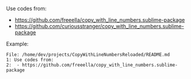 Use codes from:
 - https://github.com/freeella/copy_with_line_numbers.sublime-package
 - https://github.com/curiousstranger/copy_with_line_numbers.sublime-package

Example:
```
File: /home/dev/projects/CopyWithLineNumbersReloaded/README.md
1: Use codes from:
2:  - https://github.com/freeella/copy_with_line_numbers.sublime-package
```
